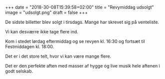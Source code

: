 +++
date = "2018-30-08T15:39:58+02:00"
title = "Revymiddag udsolgt"
image = "udsolgt.png"
draft = false
+++


De sidste billetter blev solgt i tirsdags. 
Mange har skrevet sig på venteliste. 

Vi kan desværre ikke tage flere ind.

Kom i stedet lørdag eftermiddag og se revyen kl. 16:30 og fortsæt til Festmiddagen kl. 18:00.

Det er i det store telt, hvor vi kan være mange flere.

Det er den perfekte aften med masser af hygge og live musik hele aftenen i godt selskab.